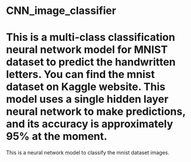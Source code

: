# CNN_image_classifier

This is a multi-class classification neural network model for MNIST dataset to predict the handwritten letters. You can find the mnist dataset on Kaggle website.
This model uses a single hidden layer neural network to make predictions, and its accuracy is approximately 95% at the moment.
=======
This is a neural network model to classify the mnist dataset images.
